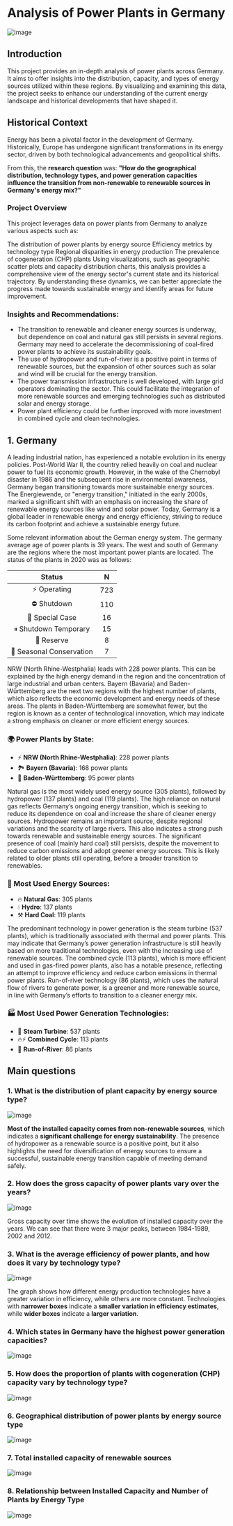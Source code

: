 # Analysis of Power Plants in Germany 

![image](https://github.com/user-attachments/assets/bb9cb878-6ec6-4ee0-b2d1-bd39ce896d24)

## Introduction
This project provides an in-depth analysis of power plants across Germany. It aims to offer insights into the distribution, capacity, and types of energy sources utilized within these regions. By visualizing and examining this data, the project seeks to enhance our understanding of the current energy landscape and historical developments that have shaped it.

## Historical Context
Energy has been a pivotal factor in the development of Germany. Historically, Europe has undergone significant transformations in its energy sector, driven by both technological advancements and geopolitical shifts.

From this, the **research question** was: **"How do the geographical distribution, technology types, and power generation capacities influence the transition from non-renewable to renewable sources in Germany's energy mix?"**

### Project Overview
This project leverages data on power plants from Germany to analyze various aspects such as:

The distribution of power plants by energy source
Efficiency metrics by technology type
Regional disparities in energy production
The prevalence of cogeneration (CHP) plants
Using visualizations, such as geographic scatter plots and capacity distribution charts, this analysis provides a comprehensive view of the energy sector's current state and its historical trajectory. By understanding these dynamics, we can better appreciate the progress made towards sustainable energy and identify areas for future improvement.

### Insights and Recommendations:
- The transition to renewable and cleaner energy sources is underway, but dependence on coal and natural gas still persists in several regions. Germany may need to accelerate the decommissioning of coal-fired power plants to achieve its sustainability goals.
- The use of hydropower and run-of-river is a positive point in terms of renewable sources, but the expansion of other sources such as solar and wind will be crucial for the energy transition.
- The power transmission infrastructure is well developed, with large grid operators dominating the sector. This could facilitate the integration of more renewable sources and emerging technologies such as distributed solar and energy storage.
- Power plant efficiency could be further improved with more investment in combined cycle and clean technologies.

## 1. Germany 
A leading industrial nation, has experienced a notable evolution in its energy policies. Post-World War II, the country relied heavily on coal and nuclear power to fuel its economic growth. However, in the wake of the Chernobyl disaster in 1986 and the subsequent rise in environmental awareness, Germany began transitioning towards more sustainable energy sources. The Energiewende, or "energy transition," initiated in the early 2000s, marked a significant shift with an emphasis on increasing the share of renewable energy sources like wind and solar power. Today, Germany is a global leader in renewable energy and energy efficiency, striving to reduce its carbon footprint and achieve a sustainable energy future. 

Some relevant information about the German energy system. The germany average age of power plants is 39 years. The west and south of Germany are the regions where the most important power plants are located. 
The status of the plants in 2020 was as follows:

| Status                    | N     |
|:------------------------:|:---------------:|
| ⚡ Operating              |       723       |
| ⛔ Shutdown              |       110       |
| 🌟 Special Case          |        16       |
| ⏸ Shutdown Temporary     |        15       |
| 🔋 Reserve               |         8       |
| 🍃 Seasonal Conservation |         7       |

NRW (North Rhine-Westphalia) leads with 228 power plants. This can be explained by the high energy demand in the region and the concentration of large industrial and urban centers. Bayern (Bavaria) and Baden-Württemberg are the next two regions with the highest number of plants, which also reflects the economic development and energy needs of these areas. The plants in Baden-Württemberg are somewhat fewer, but the region is known as a center of technological innovation, which may indicate a strong emphasis on cleaner or more efficient energy sources.

### 🌍 Power Plants by State:
- ⚡ **NRW (North Rhine-Westphalia)**: 228 power plants
- 🏞 **Bayern (Bavaria)**: 168 power plants
- 🌲 **Baden-Württemberg**: 95 power plants

Natural gas is the most widely used energy source (305 plants), followed by hydropower (137 plants) and coal (119 plants). The high reliance on natural gas reflects Germany’s ongoing energy transition, which is seeking to reduce its dependence on coal and increase the share of cleaner energy sources. Hydropower remains an important source, despite regional variations and the scarcity of large rivers. This also indicates a strong push towards renewable and sustainable energy sources. The significant presence of coal (mainly hard coal) still persists, despite the movement to reduce carbon emissions and adopt greener energy sources. This is likely related to older plants still operating, before a broader transition to renewables.

### 🔋 Most Used Energy Sources:
- 🔥 **Natural Gas**: 305 plants
- 💧 **Hydro**: 137 plants
- ⚒ **Hard Coal**: 119 plants

The predominant technology in power generation is the steam turbine (537 plants), which is traditionally associated with thermal and power plants. This may indicate that Germany’s power generation infrastructure is still heavily based on more traditional technologies, even with the increasing use of renewable sources. The combined cycle (113 plants), which is more efficient and used in gas-fired power plants, also has a notable presence, reflecting an attempt to improve efficiency and reduce carbon emissions in thermal power plants. Run-of-river technology (86 plants), which uses the natural flow of rivers to generate power, is a greener and more renewable source, in line with Germany’s efforts to transition to a cleaner energy mix.

### 🏭 Most Used Power Generation Technologies:
- 🔄 **Steam Turbine**: 537 plants
- 🔥⚡ **Combined Cycle**: 113 plants
- 🌊 **Run-of-River**: 86 plants
 
## Main questions

### 1. What is the distribution of plant capacity by energy source type?

![image](https://github.com/user-attachments/assets/8790aa1b-4715-4f33-88bf-3555582d267a)

**Most of the installed capacity comes from non-renewable sources**, which indicates a **significant challenge for energy sustainability**. The presence of hydropower as a renewable source is a positive point, but it also highlights the need for diversification of energy sources to ensure a successful, sustainable energy transition capable of meeting demand safely.

### 2. How does the gross capacity of power plants vary over the years?

![image](https://github.com/user-attachments/assets/053cbdfd-d610-46d1-b20f-efd66512a5dc)

Gross capacity over time shows the evolution of installed capacity over the years. We can see that there were 3 major peaks, between 1984-1989, 2002 and 2012.

### 3. What is the average efficiency of power plants, and how does it vary by technology type?

![image](https://github.com/user-attachments/assets/e58bf024-cb47-4db2-a630-f021b4ff8216)

The graph shows how different energy production technologies have a greater variation in efficiency, while others are more constant. Technologies with **narrower boxes** indicate a **smaller variation in efficiency estimates**, while **wider boxes** indicate a **larger variation**.

### 4. Which states in Germany have the highest power generation capacities?

![image](https://github.com/user-attachments/assets/d6294037-a4ef-48bc-9cb9-4f6b03d0352a)

### 5. How does the proportion of plants with cogeneration (CHP) capacity vary by technology type?

![image](https://github.com/user-attachments/assets/f40f9c47-38a9-48ce-beb4-df65de6214a7)

### 6. Geographical distribution of power plants by energy source type

![image](https://github.com/user-attachments/assets/86ee7431-ae6b-45bb-9fc5-7c239b12eb5f)

### 7. Total installed capacity of renewable sources

![image](https://github.com/user-attachments/assets/68846a03-63bd-4e9a-964a-df3aa7a84626)

### 8. Relationship between Installed Capacity and Number of Plants by Energy Type

![image](https://github.com/user-attachments/assets/27f8aebe-7648-42d0-bcec-02d5bf76627b)



